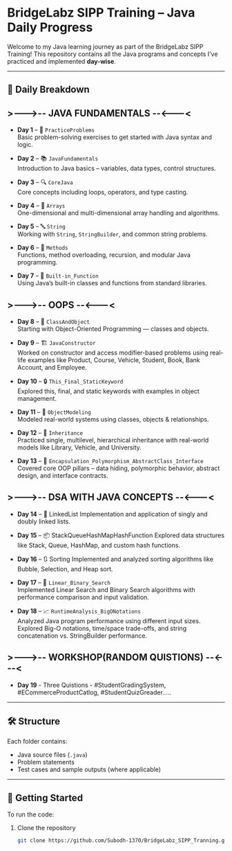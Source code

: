
# BridgeLabz SIPP Training – Java Daily Progress

Welcome to my Java learning journey as part of the BridgeLabz SIPP Training! This repository contains all the Java programs and concepts I’ve practiced and implemented **day-wise**.

---

## 📅 Daily Breakdown

## >--->-- JAVA FUNDAMENTALS --<---<

- **Day 1** – 🧠 `PracticeProblems`  
  Basic problem-solving exercises to get started with Java syntax and logic.

- **Day 2** – 📚 `JavaFundamentals`  
  Introduction to Java basics – variables, data types, control structures.

- **Day 3** – 🔍 `CoreJava`  
  Core concepts including loops, operators, and type casting.

- **Day 4** – 🧮 `Arrays`  
  One-dimensional and multi-dimensional array handling and algorithms.

- **Day 5** – 🔤 `String`  
  Working with `String`, `StringBuilder`, and common string problems.

- **Day 6** – 🔁 `Methods`  
  Functions, method overloading, recursion, and modular Java programming.

- **Day 7** – 🧩 `Built-in_Function`  
  Using Java’s built-in classes and functions from standard libraries.
  
## >--->-- OOPS --<---<

- **Day 8** – 🧱 `ClassAndObject`  
  Starting with Object-Oriented Programming — classes and objects.

- **Day 9** – 🏗️ `JavaConstructor`  
  Worked on constructor and access modifier-based problems using real-life examples like Product, Course, Vehicle, Student, Book, Bank Account, and Employee.

- **Day 10** – 🔒 `This_Final_StaticKeyword`  
  Explored this, final, and static keywords with examples in object management.

- **Day 11** – 🧩 `ObjectModeling`  
  Modeled real-world systems using classes, objects & relationships.

- **Day 12** – 🧬 `Inheritance`  
  Practiced single, multilevel, hierarchical inheritance with real-world models like Library, Vehicle, and University.

- **Day 13** – 🔗 `Encapsulation_Polymorphism_AbstractClass_Interface`  
  Covered core OOP pillars – data hiding, polymorphic behavior, abstract design, and interface contracts.

## >--->-- DSA WITH JAVA CONCEPTS --<---<

- **Day 14** – 🔗 LinkedList
 Implementation and application of singly and doubly linked lists.

- **Day 15** – 📦 StackQueueHashMapHashFunction
 Explored data structures like Stack, Queue, HashMap, and custom hash functions.

- **Day 16** – 🔃 Sorting
Implemented and analyzed sorting algorithms like Bubble, Selection, and Heap sort.

- **Day 17** – 🔎 `Linear_Binary_Search`  
  Implemented Linear Search and Binary Search algorithms with performance comparison and input validation.

- **Day 18** – 📈 `RuntimeAnalysis_BigONotations`  
  Analyzed Java program performance using different input sizes. Explored Big-O notations, time/space trade-offs, and string concatenation vs. StringBuilder performance.

## >--->-- WORKSHOP(RANDOM QUISTIONS) --<---<

- **Day 19** - Three Quistions - #StudentGradingSystem, #ECommerceProductCatlog, #StudentQuizGreader.....
---

## 🛠 Structure

Each folder contains:
- Java source files (`.java`)
- Problem statements
- Test cases and sample outputs (where applicable)

---

## 🚀 Getting Started

To run the code:
1. Clone the repository  
   ```bash
   git clone https://github.com/Subodh-1370/BridgeLabz_SIPP_Tranning.git
